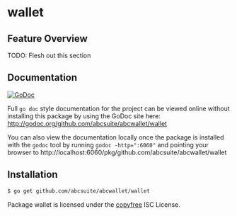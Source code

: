 wallet
======

## Feature Overview

TODO: Flesh out this section

## Documentation

[![GoDoc](https://godoc.org/github.com/abcsuite/abcwallet/wallet?status.png)](http://godoc.org/github.com/abcsuite/abcwallet/wallet)

Full `go doc` style documentation for the project can be viewed online without
installing this package by using the GoDoc site here:
http://godoc.org/github.com/abcsuite/abcwallet/wallet

You can also view the documentation locally once the package is installed with
the `godoc` tool by running `godoc -http=":6060"` and pointing your browser to
http://localhost:6060/pkg/github.com/abcsuite/abcwallet/wallet

## Installation

```bash
$ go get github.com/abcsuite/abcwallet/wallet
```

Package wallet is licensed under the [copyfree](http://copyfree.org) ISC
License.
